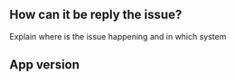 ## How can it be reply the issue?

Explain where is the issue happening and in which system

## App version